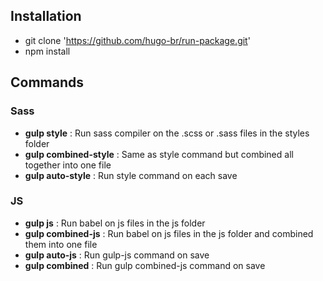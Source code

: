 ## Installation

- git clone 'https://github.com/hugo-br/run-package.git'
- npm install


## Commands

### Sass
- <b>gulp style</b> : Run sass compiler on the .scss or .sass files in the styles folder
- <b>gulp combined-style</b> : Same as style command but combined all together into one file  
- <b>gulp auto-style</b> : Run style command on each save


### JS
- <b>gulp js</b> : Run babel on js files in the js folder
- <b>gulp combined-js</b> : Run babel on js files in the js folder and combined them into one file 
- <b>gulp auto-js</b> : Run gulp-js command on save 
- <b>gulp combined</b> : Run gulp combined-js command on save

